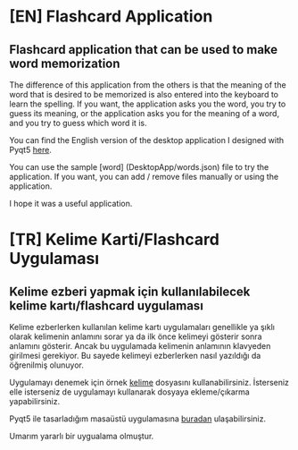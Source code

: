 # [EN] Flashcard Application

## Flashcard application that can be used to make word memorization

The difference of this application from the others is that the meaning of the word that is desired to be memorized is also entered into the keyboard to learn the spelling. If you want, the application asks you the word, you try to guess its meaning, or the application asks you for the meaning of a word, and you try to guess which word it is.

You can find the English version of the desktop application I designed with Pyqt5 [here](DesktopApp).

You can use the sample [word] (DesktopApp/words.json) file to try the application. If you want, you can add / remove files manually or using the application.

I hope it was a useful application.


# [TR] Kelime Karti/Flashcard Uygulaması

## Kelime ezberi yapmak için kullanılabilecek kelime kartı/flashcard uygulaması

Kelime ezberlerken kullanılan kelime kartı uygulamaları genellikle ya şıklı olarak kelimenin anlamını sorar ya da ilk önce kelimeyi gösterir sonra anlamını gösterir. Ancak bu uygulamada kelimenin anlamının klavyeden girilmesi gerekiyor. Bu sayede kelimeyi ezberlerken nasıl yazıldığı da öğrenilmiş olunuyor.

Uygulamayı denemek için örnek [kelime](kelime.json) dosyasını kullanabilirsiniz. İsterseniz elle isterseniz de uygulamayı kullanarak dosyaya ekleme/çıkarma yapabilirsiniz.

Pyqt5 ile tasarladığım masaüstü uygulamasına [buradan](MasaüstüUygulaması) ulaşabilirsiniz. 

Umarım yararlı bir uygualama olmuştur.
